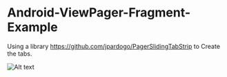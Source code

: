 # Android-ViewPager-Fragment-Example

Using a library https://github.com/jpardogo/PagerSlidingTabStrip  to Create the tabs.  



![Alt text](https://github.com/EugeneHoran/Android-ViewPager-Fragment-Example/blob/master/device-2015-04-02-144707.png "Preview")
